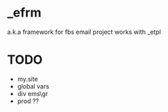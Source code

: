 # _efrm
a.k.a framework for fbs email project works with _etpl
# TODO
* my.site
* global vars
* div ems\gr
* prod ??